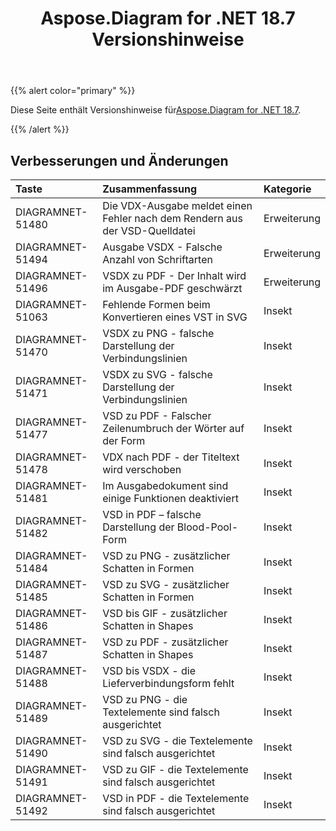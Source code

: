 ﻿---
title: Aspose.Diagram for .NET 18.7 Versionshinweise
type: docs
weight: 60
url: /de/net/aspose-diagram-for-net-18-7-release-notes/
---
{{% alert color="primary" %}} 

 Diese Seite enthält Versionshinweise für[Aspose.Diagram for .NET 18.7](https://www.nuget.org/packages/Aspose.Diagram/18.7.0).

{{% /alert %}} 
## **Verbesserungen und Änderungen**

|**Taste**|**Zusammenfassung**|**Kategorie**|
|:- |:- |:- |
|DIAGRAMNET-51480|Die VDX-Ausgabe meldet einen Fehler nach dem Rendern aus der VSD-Quelldatei|Erweiterung|
|DIAGRAMNET-51494|Ausgabe VSDX - Falsche Anzahl von Schriftarten|Erweiterung|
|DIAGRAMNET-51496|VSDX zu PDF - Der Inhalt wird im Ausgabe-PDF geschwärzt|Erweiterung|
|DIAGRAMNET-51063|Fehlende Formen beim Konvertieren eines VST in SVG|Insekt|
|DIAGRAMNET-51470|VSDX zu PNG - falsche Darstellung der Verbindungslinien|Insekt|
|DIAGRAMNET-51471|VSDX zu SVG - falsche Darstellung der Verbindungslinien|Insekt|
|DIAGRAMNET-51477|VSD zu PDF - Falscher Zeilenumbruch der Wörter auf der Form|Insekt|
|DIAGRAMNET-51478|VDX nach PDF - der Titeltext wird verschoben|Insekt|
|DIAGRAMNET-51481|Im Ausgabedokument sind einige Funktionen deaktiviert|Insekt|
|DIAGRAMNET-51482|VSD in PDF – falsche Darstellung der Blood-Pool-Form|Insekt|
|DIAGRAMNET-51484|VSD zu PNG - zusätzlicher Schatten in Formen|Insekt|
|DIAGRAMNET-51485|VSD zu SVG - zusätzlicher Schatten in Formen|Insekt|
|DIAGRAMNET-51486|VSD bis GIF - zusätzlicher Schatten in Shapes|Insekt|
|DIAGRAMNET-51487|VSD zu PDF - zusätzlicher Schatten in Shapes|Insekt|
|DIAGRAMNET-51488|VSD bis VSDX - die Lieferverbindungsform fehlt|Insekt|
|DIAGRAMNET-51489|VSD zu PNG - die Textelemente sind falsch ausgerichtet|Insekt|
|DIAGRAMNET-51490|VSD zu SVG - die Textelemente sind falsch ausgerichtet|Insekt|
|DIAGRAMNET-51491|VSD zu GIF - die Textelemente sind falsch ausgerichtet|Insekt|
|DIAGRAMNET-51492|VSD in PDF - die Textelemente sind falsch ausgerichtet|Insekt|

